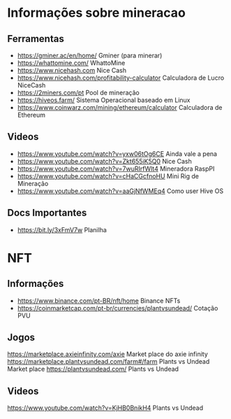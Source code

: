 # Informações sobre mineracao

## Ferramentas
- https://gminer.ac/en/home/ Gminer (para minerar)
- https://whattomine.com/ WhattoMine
- https://www.nicehash.com Nice Cash
- https://www.nicehash.com/profitability-calculator Calculadora de Lucro NiceCash
- https://2miners.com/pt Pool de mineração
- https://hiveos.farm/ Sistema Operacional baseado em Linux
- https://www.coinwarz.com/mining/ethereum/calculator Calculadora de Ethereum

## Videos
- https://www.youtube.com/watch?v=yxw06tOg6CE Ainda vale a pena
- https://www.youtube.com/watch?v=Zkt655iK5Q0 Nice Cash
- https://www.youtube.com/watch?v=7wuRIrfWlt4 Mineradora RaspPI
- https://www.youtube.com/watch?v=cHaCGcfnoHU Mini Rig de Mineração
- https://www.youtube.com/watch?v=aaGjNfWMEq4 Como user Hive OS

## Docs Importantes
- https://bit.ly/3xFmV7w Planilha

# NFT

## Informações
- https://www.binance.com/pt-BR/nft/home Binance NFTs
- https://coinmarketcap.com/pt-br/currencies/plantvsundead/ Cotação PVU 

## Jogos
https://marketplace.axieinfinity.com/axie Market place do axie infinity
https://marketplace.plantvsundead.com/farm#/farm Plants vs Undead Market place
https://plantvsundead.com/ Plants vs Undead

## Videos
https://www.youtube.com/watch?v=KjHB0BnikH4 Plants vs Undead



